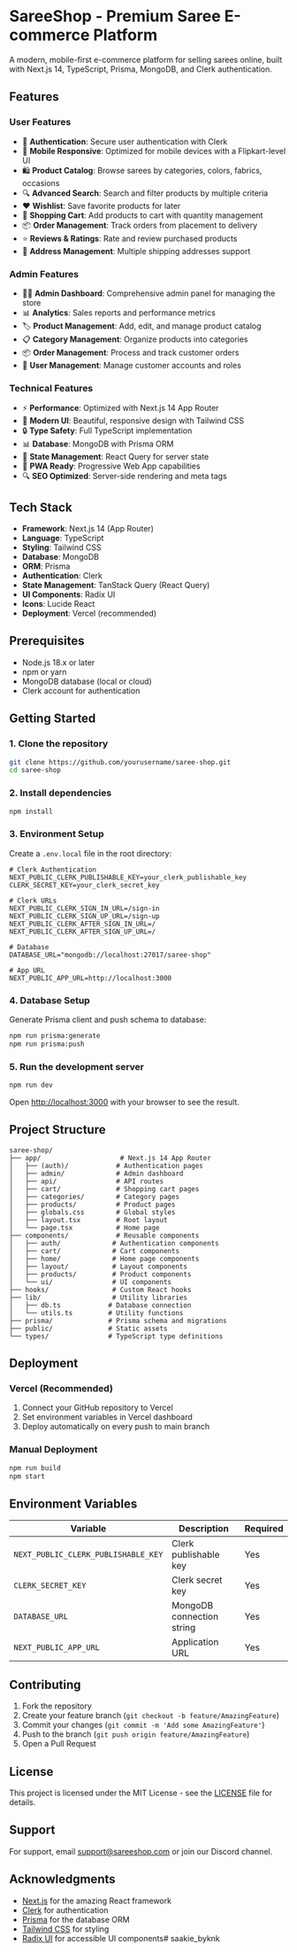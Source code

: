 # SareeShop - Premium Saree E-commerce Platform

A modern, mobile-first e-commerce platform for selling sarees online, built with Next.js 14, TypeScript, Prisma, MongoDB, and Clerk authentication.

## Features

### User Features
- 🔐 **Authentication**: Secure user authentication with Clerk
- 📱 **Mobile Responsive**: Optimized for mobile devices with a Flipkart-level UI
- 🛍️ **Product Catalog**: Browse sarees by categories, colors, fabrics, occasions
- 🔍 **Advanced Search**: Search and filter products by multiple criteria
- ❤️ **Wishlist**: Save favorite products for later
- 🛒 **Shopping Cart**: Add products to cart with quantity management
- 📦 **Order Management**: Track orders from placement to delivery
- ⭐ **Reviews & Ratings**: Rate and review purchased products
- 📍 **Address Management**: Multiple shipping addresses support

### Admin Features
- 👨‍💼 **Admin Dashboard**: Comprehensive admin panel for managing the store
- 📊 **Analytics**: Sales reports and performance metrics
- 🏷️ **Product Management**: Add, edit, and manage product catalog
- 📋 **Category Management**: Organize products into categories
- 📦 **Order Management**: Process and track customer orders
- 👥 **User Management**: Manage customer accounts and roles

### Technical Features
- ⚡ **Performance**: Optimized with Next.js 14 App Router
- 🎨 **Modern UI**: Beautiful, responsive design with Tailwind CSS
- 🔒 **Type Safety**: Full TypeScript implementation
- 📊 **Database**: MongoDB with Prisma ORM
- 🔄 **State Management**: React Query for server state
- 📱 **PWA Ready**: Progressive Web App capabilities
- 🔍 **SEO Optimized**: Server-side rendering and meta tags

## Tech Stack

- **Framework**: Next.js 14 (App Router)
- **Language**: TypeScript
- **Styling**: Tailwind CSS
- **Database**: MongoDB
- **ORM**: Prisma
- **Authentication**: Clerk
- **State Management**: TanStack Query (React Query)
- **UI Components**: Radix UI
- **Icons**: Lucide React
- **Deployment**: Vercel (recommended)

## Prerequisites

- Node.js 18.x or later
- npm or yarn
- MongoDB database (local or cloud)
- Clerk account for authentication

## Getting Started

### 1. Clone the repository

```bash
git clone https://github.com/yourusername/saree-shop.git
cd saree-shop
```

### 2. Install dependencies

```bash
npm install
```

### 3. Environment Setup

Create a `.env.local` file in the root directory:

```env
# Clerk Authentication
NEXT_PUBLIC_CLERK_PUBLISHABLE_KEY=your_clerk_publishable_key
CLERK_SECRET_KEY=your_clerk_secret_key

# Clerk URLs
NEXT_PUBLIC_CLERK_SIGN_IN_URL=/sign-in
NEXT_PUBLIC_CLERK_SIGN_UP_URL=/sign-up
NEXT_PUBLIC_CLERK_AFTER_SIGN_IN_URL=/
NEXT_PUBLIC_CLERK_AFTER_SIGN_UP_URL=/

# Database
DATABASE_URL="mongodb://localhost:27017/saree-shop"

# App URL
NEXT_PUBLIC_APP_URL=http://localhost:3000
```

### 4. Database Setup

Generate Prisma client and push schema to database:

```bash
npm run prisma:generate
npm run prisma:push
```

### 5. Run the development server

```bash
npm run dev
```

Open [http://localhost:3000](http://localhost:3000) with your browser to see the result.

## Project Structure

```
saree-shop/
├── app/                    # Next.js 14 App Router
│   ├── (auth)/            # Authentication pages
│   ├── admin/             # Admin dashboard
│   ├── api/               # API routes
│   ├── cart/              # Shopping cart pages
│   ├── categories/        # Category pages
│   ├── products/          # Product pages
│   ├── globals.css        # Global styles
│   ├── layout.tsx         # Root layout
│   └── page.tsx           # Home page
├── components/            # Reusable components
│   ├── auth/             # Authentication components
│   ├── cart/             # Cart components
│   ├── home/             # Home page components
│   ├── layout/           # Layout components
│   ├── products/         # Product components
│   └── ui/               # UI components
├── hooks/                # Custom React hooks
├── lib/                  # Utility libraries
│   ├── db.ts            # Database connection
│   └── utils.ts         # Utility functions
├── prisma/              # Prisma schema and migrations
├── public/              # Static assets
└── types/               # TypeScript type definitions
```

## Deployment

### Vercel (Recommended)

1. Connect your GitHub repository to Vercel
2. Set environment variables in Vercel dashboard
3. Deploy automatically on every push to main branch

### Manual Deployment

```bash
npm run build
npm start
```

## Environment Variables

| Variable | Description | Required |
|----------|-------------|----------|
| `NEXT_PUBLIC_CLERK_PUBLISHABLE_KEY` | Clerk publishable key | Yes |
| `CLERK_SECRET_KEY` | Clerk secret key | Yes |
| `DATABASE_URL` | MongoDB connection string | Yes |
| `NEXT_PUBLIC_APP_URL` | Application URL | Yes |

## Contributing

1. Fork the repository
2. Create your feature branch (`git checkout -b feature/AmazingFeature`)
3. Commit your changes (`git commit -m 'Add some AmazingFeature'`)
4. Push to the branch (`git push origin feature/AmazingFeature`)
5. Open a Pull Request

## License

This project is licensed under the MIT License - see the [LICENSE](LICENSE) file for details.

## Support

For support, email support@sareeshop.com or join our Discord channel.

## Acknowledgments

- [Next.js](https://nextjs.org/) for the amazing React framework
- [Clerk](https://clerk.com/) for authentication
- [Prisma](https://prisma.io/) for the database ORM
- [Tailwind CSS](https://tailwindcss.com/) for styling
- [Radix UI](https://radix-ui.com/) for accessible UI components# saakie_byknk
